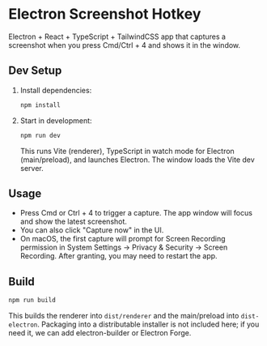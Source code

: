 # Electron Screenshot Hotkey

Electron + React + TypeScript + TailwindCSS app that captures a screenshot when you press Cmd/Ctrl + 4 and shows it in the window.

## Dev Setup

1. Install dependencies:
   
   ```bash
   npm install
   ```

2. Start in development:
   
   ```bash
   npm run dev
   ```

   This runs Vite (renderer), TypeScript in watch mode for Electron (main/preload), and launches Electron. The window loads the Vite dev server.

## Usage

- Press Cmd or Ctrl + 4 to trigger a capture. The app window will focus and show the latest screenshot.
- You can also click "Capture now" in the UI.
- On macOS, the first capture will prompt for Screen Recording permission in System Settings → Privacy & Security → Screen Recording. After granting, you may need to restart the app.

## Build

```bash
npm run build
```

This builds the renderer into `dist/renderer` and the main/preload into `dist-electron`. Packaging into a distributable installer is not included here; if you need it, we can add electron-builder or Electron Forge.
